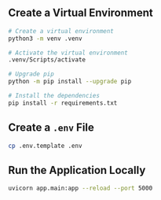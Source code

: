 

## Create a Virtual Environment

```bash
# Create a virtual environment
python3 -m venv .venv

# Activate the virtual environment
.venv/Scripts/activate

# Upgrade pip
python -m pip install --upgrade pip

# Install the dependencies
pip install -r requirements.txt
```

## Create a `.env` File

```bash
cp .env.template .env
```

## Run the Application Locally

```bash
uvicorn app.main:app --reload --port 5000
```
